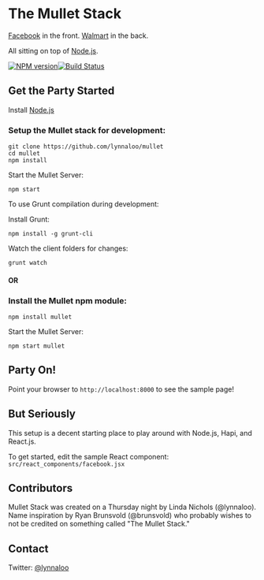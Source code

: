 # The Mullet Stack

[Facebook](http://facebook.github.io/react/) in the front. [Walmart](http://walmartlabs.github.io/hapi/) in the back.

All sitting on top of [Node.js](http://nodejs.org/).

[![NPM version](https://badge.fury.io/js/mullet.svg)](http://badge.fury.io/js/mullet)[![Build Status](https://travis-ci.org/lynnaloo/mullet.svg)](https://travis-ci.org/lynnaloo/mullet.svg)

Get the Party Started
----

Install [Node.js](http://nodejs.org/)

### Setup the Mullet stack for development:
```
git clone https://github.com/lynnaloo/mullet
cd mullet
npm install
```

Start the Mullet Server:
```
npm start
```

To use Grunt compilation during development:

Install Grunt:
```
npm install -g grunt-cli
```

Watch the client folders for changes:
```
grunt watch
```

#### OR

### Install the Mullet npm module:

```
npm install mullet
```

Start the Mullet Server:
```
npm start mullet
```

Party On!
----

Point your browser to `http://localhost:8000` to see the sample page!

But Seriously
----

This setup is a decent starting place to play around with Node.js, Hapi, and React.js.

To get started, edit the sample React component: `src/react_components/facebook.jsx`

Contributors
----

Mullet Stack was created on a Thursday night by Linda Nichols (@lynnaloo). Name inspiration by Ryan Brunsvold (@brunsvold) who probably wishes to not be credited on something called "The Mullet Stack."

Contact
----

Twitter: [@lynnaloo](http://www.twitter.com/lynnaloo)
